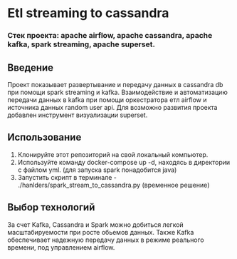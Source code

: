 # Etl streaming to cassandra
### Стек проекта: apache airflow, apache cassandra, apache kafka, spark streaming, apache superset.
## Введение
Проект показывает развертывание и передачу данных в cassandra db при помощи spark streaming и kafka. Взаимодействие и автоматизацию передачи данных в kafka при помощи оркестратора етл airflow и источника данных random user api. Для возможно развития проекта добавлен инструмент визуализации superset.

## Использование

1. Клонируйте этот репозиторий на свой локальный компьютер.
2. Используйте команду docker-compose up -d, находясь в директории с файлом yml. (для запуска spark понадобится java)
3. Запустить скрипт в терминале - ./hanlders/spark_stream_to_cassandra.py (временное решение)

## Выбор технологий
За счет Kafka, Cassandra и Spark можно добиться легкой масштабируемости при росте обьемов данных. Также Kafka обеспечивает надежную передачу данных в режиме реального времени, под управлением airflow.
